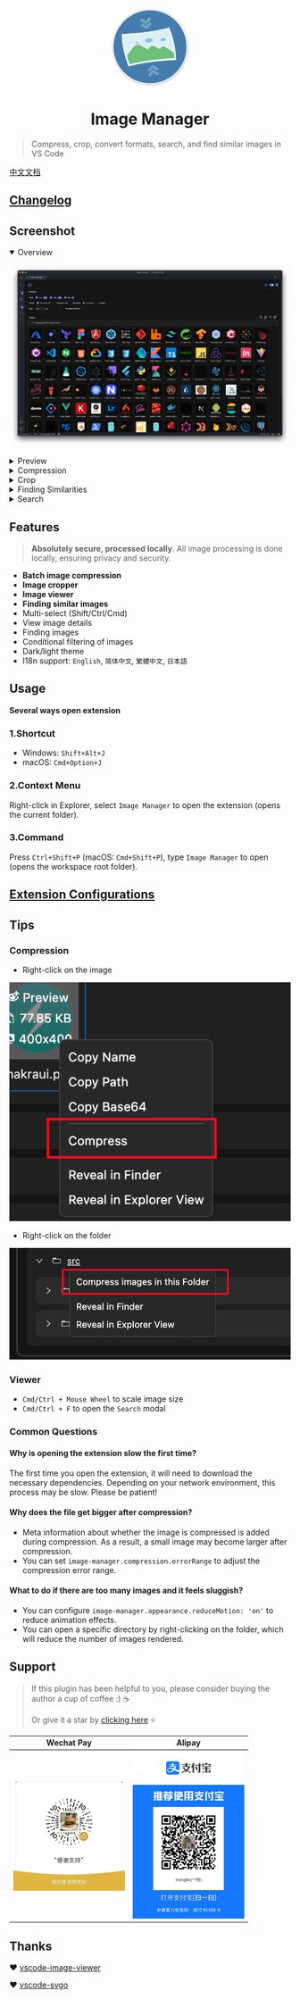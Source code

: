 <p align='center'>
  <a href='https://github.com/hemengke1997/vscode-image-manager' target="_blank" rel='noopener noreferrer'>
    <img width='140' src='./assets/logo.png' alt='logo' />
  </a>
</p>

<h1 align='center'>Image Manager</h1>

> Compress, crop, convert formats, search, and find similar images in VS Code

[中文文档](./README.zh.md)

## [Changelog](./CHANGELOG.md)

## Screenshot

<details open>
  <summary>Overview</summary>

![overview](./screenshots/overview.png)

</details>

<details>
  <summary>Preview</summary>

![preview](./screenshots/preview.png)

</details>

<details>
  <summary>Compression</summary>

![compression](./screenshots/compression.png)

</details>

<details>
  <summary>Crop</summary>

![crop](./screenshots/crop.png)

</details>

<details>
  <summary>Finding Similarities</summary>

![find-similirity](./screenshots/find-similarity.png)

</details>

<details>
  <summary>Search</summary>

![search](./screenshots/search.png)

</details>

## Features

> **Absolutely secure, processed locally**. All image processing is done locally, ensuring privacy and security.

- **Batch image compression**
- **Image cropper**
- **Image viewer**
- **Finding similar images**
- Multi-select (Shift/Ctrl/Cmd)
- View image details
- Finding images
- Conditional filtering of images
- Dark/light theme
- I18n support: `English`, `简体中文`, `繁體中文`, `日本語`

## Usage

**Several ways open extension**

### 1.Shortcut

- Windows: `Shift+Alt+J`
- macOS: `Cmd+Option+J`

### 2.Context Menu

Right-click in Explorer, select `Image Manager` to open the extension (opens the current folder).

### 3.Command

Press `Ctrl+Shift+P` (macOS: `Cmd+Shift+P`), type `Image Manager` to open (opens the workspace root folder).

## [Extension Configurations](./docs/vscode-configuration.en.md)

## Tips

### Compression

- Right-click on the image

![compress-right-click-image](./screenshots/compress-1.png)

- Right-click on the folder

![compress-right-click-folder](./screenshots/compress-2.png)

### Viewer

- `Cmd/Ctrl + Mouse Wheel` to scale image size
- `Cmd/Ctrl + F` to open the `Search` modal

### Common Questions

#### Why is opening the extension slow the first time?

The first time you open the extension, it will need to download the necessary dependencies. Depending on your network environment, this process may be slow. Please be patient!

#### Why does the file get bigger after compression?

- Meta information about whether the image is compressed is added during compression. As a result, a small image may become larger after compression.
- You can set `image-manager.compression.errorRange` to adjust the compression error range.

#### What to do if there are too many images and it feels sluggish?

- You can configure `image-manager.appearance.reduceMotion: 'on'` to reduce animation effects.
- You can open a specific directory by right-clicking on the folder, which will reduce the number of images rendered.

## Support

> If this plugin has been helpful to you, please consider buying the author a cup of coffee :) ☕️
>
> Or give it a star by [clicking here](https://github.com/hemengke1997/vscode-image-manager) ⭐️

| Wechat Pay                                             | Alipay                                              |
| ------------------------------------------------------ | --------------------------------------------------- |
| <img src="./screenshots/wechatpay.jpeg" width="200" /> | <img src="./screenshots/alipay.jpeg" width="200" /> |

## Thanks

❤️ [vscode-image-viewer](https://github.com/ZhangJian1713/vscode-image-viewer)

❤️ [vscode-svgo](https://github.com/1000ch/vscode-svgo)
